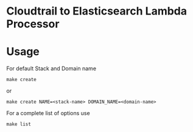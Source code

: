 Cloudtrail to Elasticsearch Lambda Processor
===

Usage
=====
For default Stack and Domain name

```
make create
```

or

```
make create NAME=<stack-name> DOMAIN_NAME=<domain-name>
```

For a complete list of options use

```
make list
```

